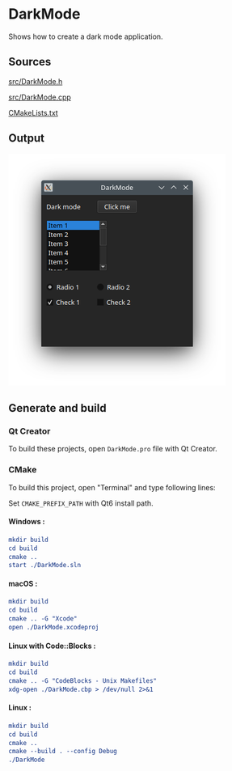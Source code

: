 # DarkMode

Shows how to create a dark mode application.

## Sources

[src/DarkMode.h](src/DarkMode.h)

[src/DarkMode.cpp](src/DarkMode.cpp)

[CMakeLists.txt](CMakeLists.txt)

## Output

![Screenshot](../../../docs/Pictures/DarkMode.png)

## Generate and build

### Qt Creator

To build these projects, open `DarkMode.pro` file with Qt Creator.

### CMake

To build this project, open "Terminal" and type following lines:

Set `CMAKE_PREFIX_PATH` with Qt6 install path.

#### Windows :

``` cmake
mkdir build
cd build
cmake ..
start ./DarkMode.sln
```

#### macOS :

``` cmake
mkdir build
cd build
cmake .. -G "Xcode"
open ./DarkMode.xcodeproj
```

#### Linux with Code::Blocks :

``` cmake
mkdir build
cd build
cmake .. -G "CodeBlocks - Unix Makefiles"
xdg-open ./DarkMode.cbp > /dev/null 2>&1
```

#### Linux :

``` cmake
mkdir build
cd build
cmake .. 
cmake --build . --config Debug
./DarkMode
```
